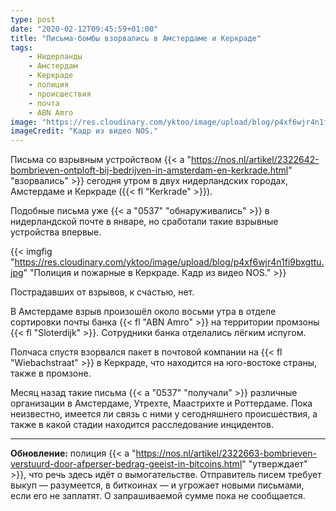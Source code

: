 ```yaml
---
type: post
date: "2020-02-12T09:45:59+01:00"
title: "Письма-бомбы взорвались в Амстердаме и Керкраде"
tags:
    - Нидерланды
    - Амстердам
    - Керкраде
    - полиция
    - происшествия
    - почта
    - ABN Amro
image: "https://res.cloudinary.com/yktoo/image/upload/blog/p4xf6wjr4n1fi9bxgttu.jpg"
imageCredit: "Кадр из видео NOS."
---
```


Письма со взрывным устройством {{< a "https://nos.nl/artikel/2322642-bombrieven-ontploft-bij-bedrijven-in-amsterdam-en-kerkrade.html" "взорвались" >}} сегодня утром в двух нидерландских городах, Амстердаме и Керкраде ({{< fl "Kerkrade" >}}).

Подобные письма уже {{< a "0537" "обнаруживались" >}} в нидерландской почте в январе, но сработали такие взрывные устройства впервые.

<!--more-->

{{< imgfig "https://res.cloudinary.com/yktoo/image/upload/blog/p4xf6wjr4n1fi9bxgttu.jpg" "Полиция и пожарные в Керкраде. Кадр из видео NOS." >}}

Пострадавших от взрывов, к счастью, нет.

В Амстердаме взрыв произошёл около восьми утра в отделе сортировки почты банка {{< fl "ABN Amro" >}} на территории промзоны {{< fl "Sloterdijk" >}}. Сотрудники банка отделались лёгким испугом.

Полчаса спустя взорвался пакет в почтовой компании на {{< fl "Wiebachstraat" >}} в Керкраде, что находится на юго-востоке страны, также в промзоне.

Месяц назад такие письма {{< a "0537" "получали" >}} различные организации в Амстердаме, Утрехте, Маастрихте и Роттердаме. Пока неизвестно, имеется ли связь с ними у сегодняшнего происшествия, а также в какой стадии находится расследование инцидентов.

---

**Обновление:** полиция {{< a "https://nos.nl/artikel/2322663-bombrieven-verstuurd-door-afperser-bedrag-geeist-in-bitcoins.html" "утверждает" >}}, что речь здесь идёт о вымогательстве. Отправитель писем требует выкуп — разумеется, в биткоинах — и угрожает новыми письмами, если его не заплатят. О запрашиваемой сумме пока не сообщается.